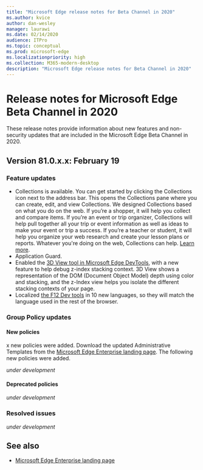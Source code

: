 ```yaml
---
title: "Microsoft Edge release notes for Beta Channel in 2020"
ms.author: kvice
author: dan-wesley
manager: laurawi
ms.date: 02/14/2020
audience: ITPro
ms.topic: conceptual
ms.prod: microsoft-edge
ms.localizationpriority: high
ms.collection: M365-modern-desktop
description: "Microsoft Edge release notes for Beta Channel in 2020"
---
```


# Release notes for Microsoft Edge Beta Channel in 2020

These release notes provide information about new features and non-security updates that are included in the Microsoft Edge Beta Channel in 2020.

## Version 81.0.x.x: February 19

### Feature updates

- Collections is available. You can get started by clicking the Collections icon next to the address bar. This opens the Collections pane where you can create, edit, and view Collections. We designed Collections based on what you do on the web. If you’re a shopper, it will help you collect and compare items. If you’re an event or trip organizer, Collections will help pull together all your trip or event information as well as ideas to make your event or trip a success. If you’re a teacher or student, it will help you organize your web research and create your lesson plans or reports. Whatever you're doing on the web, Collections can help. [Learn more](https://blogs.windows.com/msedgedev/2019/12/09/improvements-collections-sync-microsoft-edge/#LuDPRDUDCgdgdOVt.97).
- Application Guard.  
- Enabled the [3D View tool in Microsoft Edge DevTools](https://blogs.windows.com/msedgedev/2020/01/23/debug-z-index-3d-view-edge-devtools/), with a new feature to help debug z-index stacking context. 3D View shows a representation of the DOM (Document Object Model) depth using color and stacking, and the z-Index view helps you isolate the different stacking contexts of your page.
- Localized [the F12 Dev tools](https://blogs.windows.com/msedgedev/2020/02/04/localizing-edge-devtools/) in 10 new languages, so they will match the language used in the rest of the browser.

### Group Policy updates

#### New policies

x new policies were added. Download the updated Administrative Templates from the [Microsoft Edge Enterprise landing page](https://aka.ms/EdgeEnterprise). The following new policies were added.

*under development*

#### Deprecated policies

*under development*
<!--
#### Policy caption changes
#### Other policy changes 
-->

### Resolved issues

*under development*

## See also

- [Microsoft Edge Enterprise landing page](https://aka.ms/EdgeEnterprise)

